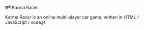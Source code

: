 कर्म Karma Racer

Karma Racer is an online multi-player car game, written in HTML / JavaScript / node.js
